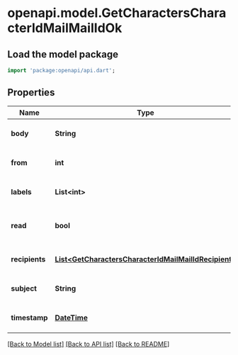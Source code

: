 # openapi.model.GetCharactersCharacterIdMailMailIdOk

## Load the model package
```dart
import 'package:openapi/api.dart';
```

## Properties
Name | Type | Description | Notes
------------ | ------------- | ------------- | -------------
**body** | **String** | Mail&#39;s body | [optional] [default to null]
**from** | **int** | From whom the mail was sent | [optional] [default to null]
**labels** | **List&lt;int&gt;** | Labels attached to the mail | [optional] [default to []]
**read** | **bool** | Whether the mail is flagged as read | [optional] [default to null]
**recipients** | [**List&lt;GetCharactersCharacterIdMailMailIdRecipient&gt;**](GetCharactersCharacterIdMailMailIdRecipient.md) | Recipients of the mail | [optional] [default to []]
**subject** | **String** | Mail subject | [optional] [default to null]
**timestamp** | [**DateTime**](DateTime.md) | When the mail was sent | [optional] [default to null]

[[Back to Model list]](../README.md#documentation-for-models) [[Back to API list]](../README.md#documentation-for-api-endpoints) [[Back to README]](../README.md)


